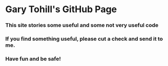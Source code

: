 # Gary Tohill's GitHub Page
### This site stories some useful and some not very useful code 
### If you find something useful, please cut a check and send it to me.
### Have fun and be safe!
